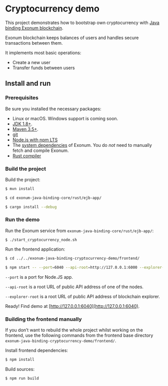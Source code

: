# Cryptocurrency demo

This project demonstrates how to bootstrap own cryptocurrency
with [Java binding Exonum blockchain](https://github.com/exonum/exonum).

Exonum blockchain keeps balances of users and handles secure
transactions between them.

It implements most basic operations:

- Create a new user
- Transfer funds between users

## Install and run

### Prerequisites

Be sure you installed the necessary packages:
- Linux or macOS. Windows support is coming soon.
- [JDK 1.8+](http://jdk.java.net/10/).
- [Maven 3.5+](https://maven.apache.org/download.cgi).
- [git](https://git-scm.com/downloads)
- [Node.js with npm LTS](https://nodejs.org/en/download/)
- The [system dependencies](https://exonum.com/doc/get-started/install/) of Exonum. 
  You do _not_ need to manually fetch and compile Exonum.
- [Rust compiler](https://rustup.rs/)

### Build the project

Build the project:

```sh
$ mvn install

$ cd exonum-java-binding-core/rust/ejb-app/

$ cargo install --debug
```

### Run the demo

Run the Exonum service from `exonum-java-binding-core/rust/ejb-app/`:
```
$ ./start_cryptocurrency_node.sh
```

<!-- markdownlint-enable MD013 -->

Run the frontend application:

```sh
$ cd ../../exonum-java-binding-cryptocurrency-demo/frontend/

$ npm start -- --port=6040 --api-root=http://127.0.0.1:6000 --explorer-root=http://127.0.0.1:3000
```

`--port` is a port for Node.JS app.

`--api-root` is a root URL of public API address of one of the nodes.

`--explorer-root` is a root URL of public API address of blockchain explorer.

Ready! Find demo at [http://127.0.0.1:6040](http://127.0.0.1:6040).

### Building the frontend manually
If you don’t want to rebuild the whole project whilst working 
on the frontend, use the following commands from the frontend base directory 
`exonum-java-binding-cryptocurrency-demo/frontend/`.

Install frontend dependencies:

```sh
$ npm install
```

Build sources:

```sh
$ npm run build
```
